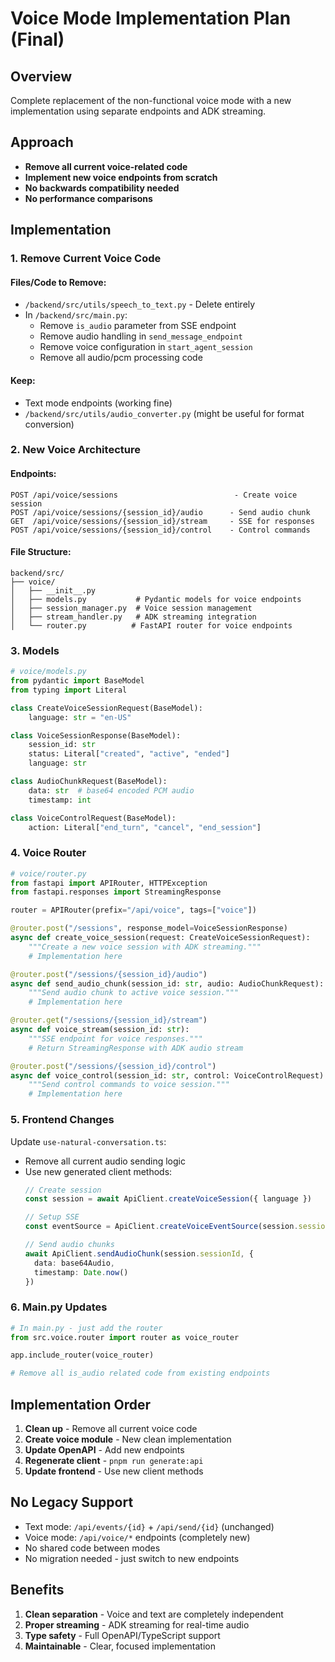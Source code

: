 # Voice Mode Implementation Plan (Final)

## Overview
Complete replacement of the non-functional voice mode with a new implementation using separate endpoints and ADK streaming.

## Approach
- **Remove all current voice-related code**
- **Implement new voice endpoints from scratch**
- **No backwards compatibility needed**
- **No performance comparisons**

## Implementation

### 1. Remove Current Voice Code

#### Files/Code to Remove:
- `/backend/src/utils/speech_to_text.py` - Delete entirely
- In `/backend/src/main.py`:
  - Remove `is_audio` parameter from SSE endpoint
  - Remove audio handling in `send_message_endpoint`
  - Remove voice configuration in `start_agent_session`
  - Remove all audio/pcm processing code

#### Keep:
- Text mode endpoints (working fine)
- `/backend/src/utils/audio_converter.py` (might be useful for format conversion)

### 2. New Voice Architecture

#### Endpoints:
```
POST /api/voice/sessions                          - Create voice session
POST /api/voice/sessions/{session_id}/audio      - Send audio chunk
GET  /api/voice/sessions/{session_id}/stream     - SSE for responses  
POST /api/voice/sessions/{session_id}/control    - Control commands
```

#### File Structure:
```
backend/src/
├── voice/
│   ├── __init__.py
│   ├── models.py           # Pydantic models for voice endpoints
│   ├── session_manager.py  # Voice session management
│   ├── stream_handler.py   # ADK streaming integration
│   └── router.py          # FastAPI router for voice endpoints
```

### 3. Models

```python
# voice/models.py
from pydantic import BaseModel
from typing import Literal

class CreateVoiceSessionRequest(BaseModel):
    language: str = "en-US"

class VoiceSessionResponse(BaseModel):
    session_id: str
    status: Literal["created", "active", "ended"]
    language: str

class AudioChunkRequest(BaseModel):
    data: str  # base64 encoded PCM audio
    timestamp: int

class VoiceControlRequest(BaseModel):
    action: Literal["end_turn", "cancel", "end_session"]
```

### 4. Voice Router

```python
# voice/router.py
from fastapi import APIRouter, HTTPException
from fastapi.responses import StreamingResponse

router = APIRouter(prefix="/api/voice", tags=["voice"])

@router.post("/sessions", response_model=VoiceSessionResponse)
async def create_voice_session(request: CreateVoiceSessionRequest):
    """Create a new voice session with ADK streaming."""
    # Implementation here

@router.post("/sessions/{session_id}/audio")
async def send_audio_chunk(session_id: str, audio: AudioChunkRequest):
    """Send audio chunk to active voice session."""
    # Implementation here

@router.get("/sessions/{session_id}/stream")
async def voice_stream(session_id: str):
    """SSE endpoint for voice responses."""
    # Return StreamingResponse with ADK audio stream

@router.post("/sessions/{session_id}/control")
async def voice_control(session_id: str, control: VoiceControlRequest):
    """Send control commands to voice session."""
    # Implementation here
```

### 5. Frontend Changes

Update `use-natural-conversation.ts`:
- Remove all current audio sending logic
- Use new generated client methods:
  ```typescript
  // Create session
  const session = await ApiClient.createVoiceSession({ language })
  
  // Setup SSE
  const eventSource = ApiClient.createVoiceEventSource(session.sessionId)
  
  // Send audio chunks
  await ApiClient.sendAudioChunk(session.sessionId, {
    data: base64Audio,
    timestamp: Date.now()
  })
  ```

### 6. Main.py Updates

```python
# In main.py - just add the router
from src.voice.router import router as voice_router

app.include_router(voice_router)

# Remove all is_audio related code from existing endpoints
```

## Implementation Order

1. **Clean up** - Remove all current voice code
2. **Create voice module** - New clean implementation
3. **Update OpenAPI** - Add new endpoints
4. **Regenerate client** - `pnpm run generate:api`
5. **Update frontend** - Use new client methods

## No Legacy Support

- Text mode: `/api/events/{id}` + `/api/send/{id}` (unchanged)
- Voice mode: `/api/voice/*` endpoints (completely new)
- No shared code between modes
- No migration needed - just switch to new endpoints

## Benefits

1. **Clean separation** - Voice and text are completely independent
2. **Proper streaming** - ADK streaming for real-time audio
3. **Type safety** - Full OpenAPI/TypeScript support
4. **Maintainable** - Clear, focused implementation